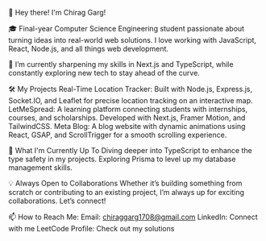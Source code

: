 👋 Hey there! I'm Chirag Garg!

🎓 Final-year Computer Science Engineering student passionate about turning ideas into real-world web solutions. I love working with JavaScript, React, Node.js, and all things web development.

🌱 I’m currently sharpening my skills in Next.js and TypeScript, while constantly exploring new tech to stay ahead of the curve.

🛠️ My Projects
Real-Time Location Tracker: Built with Node.js, Express.js, Socket.IO, and Leaflet for precise location tracking on an interactive map.
LetMeSpread: A learning platform connecting students with internships, courses, and scholarships. Developed with Next.js, Framer Motion, and TailwindCSS.
Meta Blog: A blog website with dynamic animations using React, GSAP, and ScrollTrigger for a smooth scrolling experience.

🚀 What I'm Currently Up To
Diving deeper into TypeScript to enhance the type safety in my projects.
Exploring Prisma to level up my database management skills.

💡 Always Open to Collaborations
Whether it’s building something from scratch or contributing to an existing project, I’m always up for exciting collaborations. Let’s connect!

📫 How to Reach Me:
Email: chiraggarg1708@gmail.com
LinkedIn: Connect with me
LeetCode Profile: Check out my solutions
